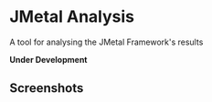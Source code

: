 # JMetal Analysis

A tool for analysing the JMetal Framework's results

**Under Development**

## Screenshots
